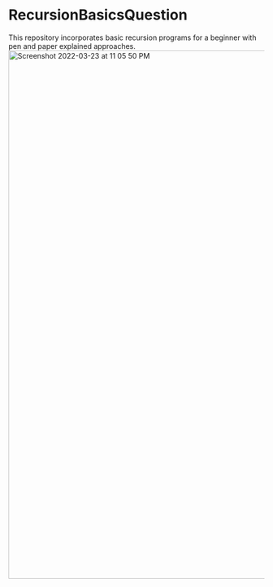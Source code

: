 # RecursionBasicsQuestion
This repository incorporates basic recursion programs for a beginner with pen and paper explained approaches. 
<img width="1038" alt="Screenshot 2022-03-23 at 11 05 50 PM" src="https://user-images.githubusercontent.com/65466527/159761350-0d5b59b1-e776-4f8e-9aee-95c68ee509d6.png">

